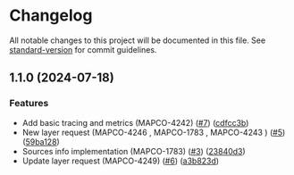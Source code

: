 # Changelog

All notable changes to this project will be documented in this file. See [standard-version](https://github.com/conventional-changelog/standard-version) for commit guidelines.

## 1.1.0 (2024-07-18)


### Features

* Add basic tracing and metrics (MAPCO-4242) ([#7](https://github.com/MapColonies/ingestion-trigger/issues/7)) ([cdfcc3b](https://github.com/MapColonies/ingestion-trigger/commit/cdfcc3b2da4ab1b8b3359a2aa0879f0c486dfe22))
* New layer request (MAPCO-4246 , MAPCO-1783 , MAPCO-4243 ) ([#5](https://github.com/MapColonies/ingestion-trigger/issues/5)) ([59ba128](https://github.com/MapColonies/ingestion-trigger/commit/59ba12877224f3137d8bd723f4c22cc716225373))
* Sources info implementation (MAPCO-1783) ([#3](https://github.com/MapColonies/ingestion-trigger/issues/3)) ([23840d3](https://github.com/MapColonies/ingestion-trigger/commit/23840d31d7cd7b27b32ccc1239bd9adf48050d11))
* Update layer request (MAPCO-4249) ([#6](https://github.com/MapColonies/ingestion-trigger/issues/6)) ([a3b823d](https://github.com/MapColonies/ingestion-trigger/commit/a3b823d4f75d79570649ef643f1570cfcba4549d))
